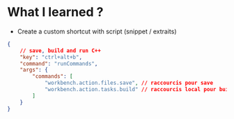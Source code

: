 # What I learned ?

- Create a custom shortcut with script (snippet / extraits)

```json
{
    // save, build and run C++
    "key": "ctrl+alt+b",
    "command": "runCommands",
    "args": {
        "commands": [
            "workbench.action.files.save", // raccourcis pour save
            "workbench.action.tasks.build" // raccourcis local pour build
        ]
    }
}
``````